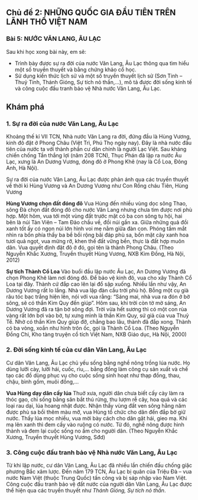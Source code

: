 ## Chủ đề 2: NHỮNG QUỐC GIA ĐẦU TIÊN TRÊN LÃNH THỔ VIỆT NAM
### Bài 5: NƯỚC VĂN LANG, ÂU LẠC

Sau khi học xong bài này, em sẽ:
- Trình bày được sự ra đời của nước Văn Lang, Âu Lạc thông qua tìm hiểu một số truyền thuyết và bằng chứng khảo cổ học.
- Sử dụng kiến thức lịch sử và một số truyền thuyết lịch sử (Sơn Tinh – Thuỷ Tinh, Thánh Gióng, Sự tích nỏ thần,...), mô tả được đời sống kinh tế và công cuộc đấu tranh bảo vệ Nhà nước Văn Lang, Âu Lạc.

## Khám phá
### 1. Sự ra đời của nước Văn Lang, Âu Lạc
Khoảng thế kỉ VII TCN, Nhà nước Văn Lang ra đời, đứng đầu là Hùng Vương, kinh đô đặt ở Phong Châu (Việt Trì, Phú Thọ ngày nay). Đây là nhà nước đầu tiên của nước ta với thành phần cư dân chính là người Lạc Việt. Sau kháng chiến chống Tần thắng lợi (năm 208 TCN), Thục Phán đã lập ra nước Âu Lạc, xưng là An Dương Vương, đóng đô ở Phong Khê (nay là Cổ Loa, Đông Anh, Hà Nội).

Sự ra đời của nước Văn Lang, Âu Lạc được phản ánh qua các truyền thuyết về thời kì Hùng Vương và An Dương Vương như Con Rồng cháu Tiên, Hùng Vương

**Hùng Vương chọn đất đóng đô**
Vua Hùng đến nhiều vùng dọc sông Thao, sông Đà chọn đất đóng đô cho nước Văn Lang nhưng chưa tìm được nơi phù hợp. Một hôm, vua tới một vùng đất trước mặt có ba con sông tụ hội, hai bên là núi Tản Viên – Tam Đảo chầu về, đồi núi gần xa. Giữa những quả đồi xanh tốt ấy có ngọn núi lớn hình voi mẹ nằm giữa đàn con. Phóng tầm mắt nhìn ra bốn phía thấy ba bề bồi rộng bãi đáp phù sa, bốn mặt cây xanh hoa tươi quả ngọt, vua mừng rỡ, khen thế đất vững bền, thực là đất hợp muôn dân. Vua quyết định đặt đô ở đó, gọi tên là thành Phong Châu.
(Theo Nguyễn Khắc Xương, Truyền thuyết Hùng Vương, NXB Kim Đồng, Hà Nội, 2012)

**Sự tích Thành Cổ Loa**
Vào buổi đầu lập nước Âu Lạc, An Dương Vương đã chọn Phong Khê làm nơi đóng đô. Để bảo vệ kinh đô, vua cho xây Thành Cổ Loa tại đây. Thành cứ đắp cao lên lại đổ sập xuống. Nhiều lần như vậy, An Dương Vương rất lo lắng. Nhà vua lập đàn cầu trời phù hộ. Bỗng một cụ già râu tóc bạc trắng hiện lên, nói với vua rằng: “Sáng mai, nhà vua ra đón ở bờ sông, sẽ có thần Kim Quy đến giúp”.
Hôm sau, khi trời còn tờ mờ sáng, An Dương Vương đã ra tận bờ sông đợi. Trời vừa hết sương thì có một con rùa vàng rất lớn bơi vào bờ, tự xưng mình là thần Kim Quy, sứ giả của vua Thuỷ Tề. Nhờ có thần Kim Quy giúp đỡ, chẳng bao lâu, thành đã đắp xong. Thành có ba vòng, xoắn như hình trôn ốc, gọi là Thành Cổ Loa.
(Theo Nguyễn Đồng Chi, Kho tàng truyện cổ tích Việt Nam, NXB Giáo dục, Hà Nội, 2000)

### 2. Đời sống kinh tế của cư dân Văn Lang, Âu Lạc
Cư dân Văn Lang, Âu Lạc chủ yếu sống bằng nghề nông trồng lúa nước. Họ dùng lưỡi cày, lưỡi hái, cuốc, rìu,... bằng đồng làm công cụ sản xuất và chế tạo các đồ dùng phục vụ cho cuộc sống sinh hoạt như thạp đồng, thau, chậu, bình gốm, muôi đồng,...

**Vua Hùng dạy dân cấy lúa**
Thuở xưa, người dân chưa biết cấy cày làm ra thóc gạo, chỉ sống bằng săn bắt thú rừng, thu lượm rễ cây, hoa quả và các loại rau dại, lúa hoang nhặt được. Nhận thấy vùng đất ven sông hằng năm được phù sa bồi thêm màu mỡ, vua Hùng tổ chức cho dân đến đắp bờ giữ nước. Thấy lúa mọc nhiều, vua mời bày cách cho dân gặt hái, gieo mạ. Khi mạ lên xanh thì đem cấy vào ruộng có nước. Từ đó, nghề nông được hình thành và đem lại cuộc sống no ấm cho người dân.
(Theo Nguyễn Khắc Xương, Truyền thuyết Hùng Vương, Sđd)

### 3. Công cuộc đấu tranh bảo vệ Nhà nước Văn Lang, Âu Lạc
Từ khi lập nước, cư dân Văn Lang, Âu Lạc đã nhiều lần chiến đấu chống giặc phương Bắc xâm lược. Đến năm 179 TCN, Âu Lạc bị quân của Triệu Đà – vua nước Nam Việt (thuộc Trung Quốc) tấn công và bị sáp nhập vào Nam Việt. Công cuộc đấu tranh bảo vệ đất nước của người dân Văn Lang, Âu Lạc được thể hiện qua các truyền thuyết như *Thánh Gióng, Sự tích nỏ thần*.
